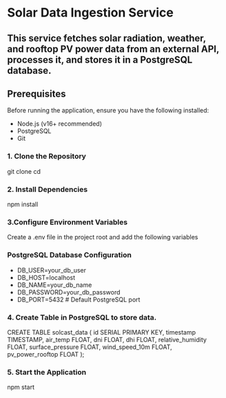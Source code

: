 # Solar Data Ingestion Service
## This service fetches solar radiation, weather, and rooftop PV power data from an external API, processes it, and stores it in a PostgreSQL database.

## Prerequisites
Before running the application, ensure you have the following installed:

- Node.js (v16+ recommended)
- PostgreSQL
- Git

### 1. **Clone  the Repository**

git clone <repository-url>
cd <repository-folder>

### 2. Install Dependencies
   npm install

### 3.Configure Environment Variables
Create a .env file in the project root and add the following variables

### PostgreSQL Database Configuration
- DB_USER=your_db_user
- DB_HOST=localhost
- DB_NAME=your_db_name
- DB_PASSWORD=your_db_password
- DB_PORT=5432  # Default PostgreSQL port


### 4. Create Table in PostgreSQL to store data.

CREATE TABLE solcast_data (
    id SERIAL PRIMARY KEY,
    timestamp TIMESTAMP,
    air_temp FLOAT,
    dni FLOAT,
    dhi FLOAT,
    relative_humidity FLOAT,
    surface_pressure FLOAT,
    wind_speed_10m FLOAT,
    pv_power_rooftop FLOAT
);

### 5. Start the Application
   npm start
